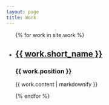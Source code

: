 ```yaml
---
layout: page
title: Work
---
```

<ul>
  {% for work in site.work %}
    <li>
      <h2><a href="{{ work.url }}">{{ work.short_name }}</a></h2>
      <h3>{{ work.position }}</h3>
      <p>{{ work.content | markdownify }}</p>
    </li>
  {% endfor %}
</ul>

